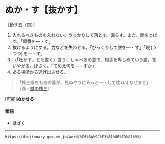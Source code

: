 # ぬか・す【抜かす】

［動サ五（四）］
1. 入れるべきものを入れない。うっかりして落とす。漏らす。また、間をとばす。「順番を―・す」
2. 抜けるようにする。力などを失わせる。「びっくりして腰を―・す」「現 (うつつ) を―・す」
3. （「吐かす」とも書く）言う、しゃべるの意で、相手を卑しめていう語。言いやがる。ほざく。「てめえ何を―・すか」
4. ある場所から逃げ出させる。
>「権三様をもあの婆が、見ぬやうにそっと―・して往 (い) なせませ」〈浄・[鑓の権三](https://dictionary.goo.ne.jp/word/%E9%91%93%E3%81%AE%E6%A8%A9%E4%B8%89%E9%87%8D%E5%B8%B7%E5%AD%90/#jn-223416)〉
        

\[可能\]**ぬかせる**

#### 類語

-   [ほざく](https://dictionary.goo.ne.jp/word/%E3%81%BB%E3%81%96%E3%81%8F/#jn-203762)

---
`https://dictionary.goo.ne.jp/word/%E6%8A%9C%E3%81%8B%E3%81%99/`
